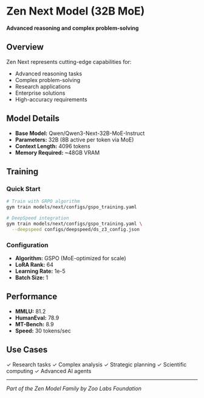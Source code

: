 # Zen Next Model (32B MoE)
**Advanced reasoning and complex problem-solving**

## Overview
Zen Next represents cutting-edge capabilities for:
- Advanced reasoning tasks
- Complex problem-solving
- Research applications
- Enterprise solutions
- High-accuracy requirements

## Model Details
- **Base Model:** Qwen/Qwen3-Next-32B-MoE-Instruct
- **Parameters:** 32B (8B active per token via MoE)
- **Context Length:** 4096 tokens
- **Memory Required:** ~48GB VRAM

## Training

### Quick Start
```bash
# Train with GRPO algorithm
gym train models/next/configs/gspo_training.yaml

# DeepSpeed integration
gym train models/next/configs/gspo_training.yaml \
  --deepspeed configs/deepspeed/ds_z3_config.json
```

### Configuration
- **Algorithm:** GSPO (MoE-optimized for scale)
- **LoRA Rank:** 64
- **Learning Rate:** 1e-5
- **Batch Size:** 1

## Performance
- **MMLU:** 81.2
- **HumanEval:** 78.9
- **MT-Bench:** 8.9
- **Speed:** 30 tokens/sec

## Use Cases
✓ Research tasks
✓ Complex analysis
✓ Strategic planning
✓ Scientific computing
✓ Advanced AI agents

---
*Part of the Zen Model Family by Zoo Labs Foundation*